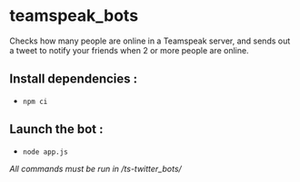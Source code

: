 # teamspeak_bots
Checks how many people are online in a Teamspeak server, and sends
out a tweet to notify your friends when 2 or more people are online.

## Install dependencies :
   - `npm ci`

## Launch the bot :
   - `node app.js`

*All commands must be run in /ts-twitter_bots/*
